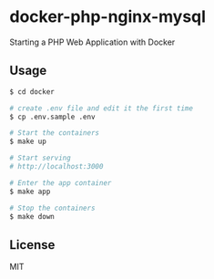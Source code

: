 # docker-php-nginx-mysql

Starting a PHP Web Application with Docker

## Usage

```bash
$ cd docker

# create .env file and edit it the first time
$ cp .env.sample .env

# Start the containers
$ make up

# Start serving
# http://localhost:3000

# Enter the app container
$ make app

# Stop the containers
$ make down
```

## License

MIT
